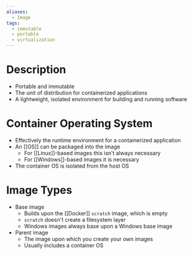 ```yaml
---
aliases:
  - Image
tags:
  - immutable
  - portable
  - virtualization
---
```

# Description
- Portable and immutable
- The unit of distribution for containerized applications
- A lightweight, isolated environment for building and running software
# Container Operating System
- Effectively the runtime environment for a containerized application
- An [[OS]] can be packaged into the image
	- For [[Linux]]-based images this isn't always necessary
	- For [[Windows]]-based images it is necessary
- The container OS is isolated from the host OS
# Image Types
- Base image
	- Builds upon the [[Docker]] `scratch` image, which is empty
	- `scratch` doesn't create a filesystem layer
	- Windows images always base upon a Windows base image
- Parent image
	- The image upon which you create your own images
	- Usually includes a container OS